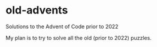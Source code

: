 # old-advents
Solutions to the Advent of Code prior to 2022

My plan is to try to solve all the old (prior to 2022) puzzles.
